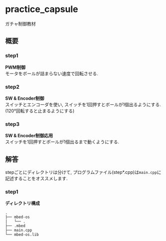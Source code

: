 # practice_capsule
ガチャ制御教材  

## 概要
### step1
**PWM制御**  
モータをボールが詰まらない速度で回転させる.

### step2
**SW & Encoder制御**  
スイッチとエンコーダを使い, スイッチを1回押すとボールが1個出るようにする. (120°回転すると止まるようにする)

### step3
**SW & Encoder制御応用**  
スイッチを1回押すとボールが1個出るまで動くようにする.

## 解答
stepごとにディレクトリは分けて, プログラムファイル(step*.cpp)は`main.cpp`に記述することをオススメします.
### step1
**ディレクトリ構成**
```
.
├── mbed-os
|   └── .
├── .mbed
├── main.cpp
└── mbed-os.lib
```